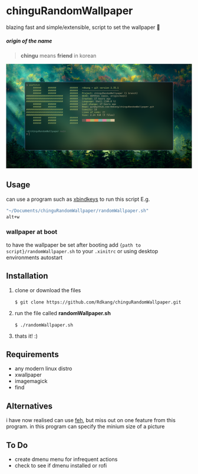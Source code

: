 # chinguRandomWallpaper

blazing fast and simple/extensible, script to set the wallpaper 🌄

##### origin of the name

> **chingu** means **friend** in korean

![spicyScreenshot](spicyScreenshot.png)

## Usage

can use a program such as [xbindkeys](https://wiki.archlinux.org/title/Xbindkeys) to run this script
E.g.

```bash
"~/Documents/chinguRandomWallpaper/randomWallpaper.sh"
alt+w
```

### wallpaper at boot

to have the wallpaper be set after booting add `{path to script}/randomWallpaper.sh` to your `.xinitrc` or using desktop environments autostart

## Installation

1. clone or download the files

   `$ git clone https://github.com/Rdkang/chinguRandomWallpaper.git`

2. run the file called **randomWallpaper.sh**

   `$ ./randomWallpaper.sh`

3. thats it! :)

## Requirements

- any modern linux distro
- xwallpaper
- imagemagick
- find

## Alternatives

i have now realised can use [feh](https://wiki.archlinux.org/title/Feh), but miss out on one feature from this program.
in this program can specify the minium size of a picture

## To Do

- create dmenu menu for infrequent actions
- check to see if dmenu installed or rofi
